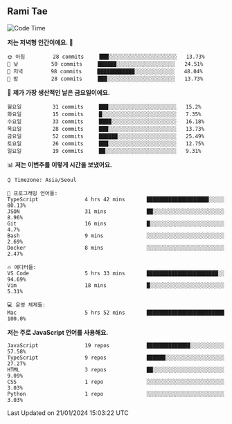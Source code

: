 ## Rami Tae

<!--START_SECTION:waka-->
![Code Time](http://img.shields.io/badge/Code%20Time-1%2C347%20hrs%2058%20mins-blue)

**저는 저녁형 인간이에요. 🦉** 

```text
🌞 아침         28 commits     ███░░░░░░░░░░░░░░░░░░░░░░   13.73% 
🌆 낮　         50 commits     ██████░░░░░░░░░░░░░░░░░░░   24.51% 
🌃 저녁         98 commits     ████████████░░░░░░░░░░░░░   48.04% 
🌙 밤　         28 commits     ███░░░░░░░░░░░░░░░░░░░░░░   13.73%

```
📅 **제가 가장 생산적인 날은 금요일이에요.** 

```text
월요일          31 commits     ███░░░░░░░░░░░░░░░░░░░░░░   15.2% 
화요일          15 commits     █░░░░░░░░░░░░░░░░░░░░░░░░   7.35% 
수요일          33 commits     ████░░░░░░░░░░░░░░░░░░░░░   16.18% 
목요일          28 commits     ███░░░░░░░░░░░░░░░░░░░░░░   13.73% 
금요일          52 commits     ██████░░░░░░░░░░░░░░░░░░░   25.49% 
토요일          26 commits     ███░░░░░░░░░░░░░░░░░░░░░░   12.75% 
일요일          19 commits     ██░░░░░░░░░░░░░░░░░░░░░░░   9.31%

```


📊 **저는 이번주를 이렇게 시간을 보냈어요.** 

```text
⌚︎ Timezone: Asia/Seoul

💬 프로그래밍 언어들: 
TypeScript               4 hrs 42 mins       ████████████████████░░░░░   80.13% 
JSON                     31 mins             ██░░░░░░░░░░░░░░░░░░░░░░░   8.96% 
Git                      16 mins             █░░░░░░░░░░░░░░░░░░░░░░░░   4.7% 
Bash                     9 mins              ░░░░░░░░░░░░░░░░░░░░░░░░░   2.69% 
Docker                   8 mins              ░░░░░░░░░░░░░░░░░░░░░░░░░   2.47%

🔥 에디터들: 
VS Code                  5 hrs 33 mins       ███████████████████████░░   94.69% 
Vim                      18 mins             █░░░░░░░░░░░░░░░░░░░░░░░░   5.31%

💻 운영 체제들: 
Mac                      5 hrs 52 mins       █████████████████████████   100.0%

```

**저는 주로 JavaScript 언어를 사용해요.** 

```text
JavaScript               19 repos            ██████████████░░░░░░░░░░░   57.58% 
TypeScript               9 repos             ██████░░░░░░░░░░░░░░░░░░░   27.27% 
HTML                     3 repos             ██░░░░░░░░░░░░░░░░░░░░░░░   9.09% 
CSS                      1 repo              ░░░░░░░░░░░░░░░░░░░░░░░░░   3.03% 
Python                   1 repo              ░░░░░░░░░░░░░░░░░░░░░░░░░   3.03%

```



 Last Updated on 21/01/2024 15:03:22 UTC
<!--END_SECTION:waka-->
